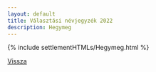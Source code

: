 ```yaml
---
layout: default
title: Választási névjegyzék 2022
description: Hegymeg
---
```


{% include settlementHTMLs/Hegymeg.html %}

[Vissza](../)
